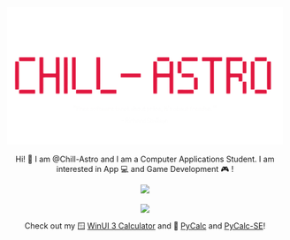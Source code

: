 <p align="center">
  <img src="https://github.com/Chill-Astro/Chill-Astro/blob/main/Brand.png" width="500px">
</p>

<p align="center">
Hi! 👋 I am @Chill-Astro and I am a Computer Applications Student. I am interested in App 💻 and Game Development 🎮 !
</p>


<p align="center">
    <img width="370" src="https://github-readme-stats.vercel.app/api?username=chill-astro&show_icons=true&hide_border=false&theme=holi">
</p>

<p align="center"><img align="center" width="320" src="https://github-readme-stats.vercel.app/api/top-langs?username=chill-astro&show_icons=true&layout=compact&theme=holi"/>
</p>

<p align="center">
Check out my 🪟 <a href="https://github.com/Chill-Astro/Calculator">WinUI 3 Calculator</a> and 🐍 <a href="https://github.com/Chill-Astro/PyCalc">PyCalc</a> and <a href="https://github.com/Chill-Astro/PyCalc-SE">PyCalc-SE</a>!
</p>

<!---
Chill-Astro/Chill-Astro is a ✨ special ✨ repository because its `README.md` (this file) appears on your GitHub profile.
You can click the Preview link to take a look at your changes.
--->
